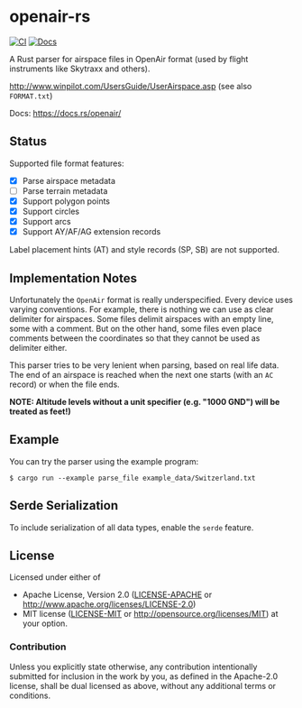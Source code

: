 # openair-rs

[![CI](https://github.com/dbrgn/openair-rs/actions/workflows/ci.yml/badge.svg)](https://github.com/dbrgn/openair-rs/actions/workflows/ci.yml)
[![Docs][docs-badge]][docs]

A Rust parser for airspace files in OpenAir format (used by flight instruments
like Skytraxx and others).

http://www.winpilot.com/UsersGuide/UserAirspace.asp (see also `FORMAT.txt`)

Docs: https://docs.rs/openair/


## Status

Supported file format features:

- [x] Parse airspace metadata
- [ ] Parse terrain metadata
- [x] Support polygon points
- [x] Support circles
- [x] Support arcs
- [x] Support AY/AF/AG extension records

Label placement hints (AT) and style records (SP, SB) are not supported.


## Implementation Notes

Unfortunately the `OpenAir` format is really underspecified. Every device
uses varying conventions. For example, there is nothing we can use as clear
delimiter for airspaces. Some files delimit airspaces with an empty line,
some with a comment. But on the other hand, some files even place comments
between the coordinates so that they cannot be used as delimiter either.

This parser tries to be very lenient when parsing, based on real life data.
The end of an airspace is reached when the next one starts (with an `AC`
record) or when the file ends.

**NOTE: Altitude levels without a unit specifier (e.g. "1000 GND") will be
treated as feet!)**


## Example

You can try the parser using the example program:

    $ cargo run --example parse_file example_data/Switzerland.txt


## Serde Serialization

To include serialization of all data types, enable the `serde` feature.


## License

Licensed under either of

 * Apache License, Version 2.0 ([LICENSE-APACHE](LICENSE-APACHE) or
   http://www.apache.org/licenses/LICENSE-2.0)
 * MIT license ([LICENSE-MIT](LICENSE-MIT) or
   http://opensource.org/licenses/MIT) at your option.

### Contribution

Unless you explicitly state otherwise, any contribution intentionally submitted
for inclusion in the work by you, as defined in the Apache-2.0 license, shall
be dual licensed as above, without any additional terms or conditions.


<!-- Badges -->
[docs]: https://docs.rs/openair/
[docs-badge]: https://img.shields.io/badge/docs-docs.rs-yellow.svg?maxAge=3600
